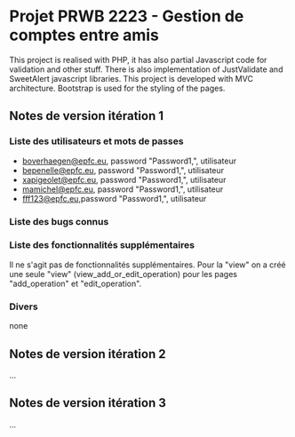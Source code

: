# Projet PRWB 2223 - Gestion de comptes entre amis

This project is realised with PHP, it has also partial Javascript code for validation and other stuff. There is also implementation of JustValidate and SweetAlert javascript libraries.
This project is developed with MVC architecture.
Bootstrap is used for the styling of the pages.

## Notes de version itération 1 

### Liste des utilisateurs et mots de passes

  * boverhaegen@epfc.eu, password "Password1,", utilisateur
  * bepenelle@epfc.eu, password "Password1,", utilisateur
  * xapigeolet@epfc.eu, password "Password1,", utilisateur
  * mamichel@epfc.eu, password "Password1,", utilisateur
  * fff123@epfc.eu,password "Password1,", utilisateur

### Liste des bugs connus
  

### Liste des fonctionnalités supplémentaires
  Il ne s'agit pas de fonctionnalités supplémentaires. Pour la "view" on a créé une seule "view" (view_add_or_edit_operation)  pour les pages "add_operation" et "edit_operation".

### Divers
  none

## Notes de version itération 2

...

## Notes de version itération 3 

...
